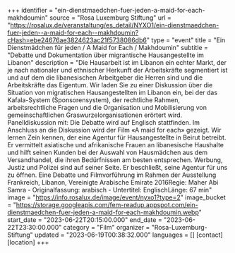 +++
identifier = "ein-dienstmaedchen-fuer-jeden-a-maid-for-each-makhdoumin"
source = "Rosa Luxemburg Stiftung"
url = "https://rosalux.de/veranstaltung/es_detail/NYXO1/ein-dienstmaedchen-fuer-jeden--a-maid-for-each--makhdoumin?cHash=ebe24676ae3824623ac21f5738086db6"
type = "event"
title = "Ein Dienstmädchen für jeden / A Maid for Each / Makhdoumin"
subtitle = "Debatte und Dokumentation über migrantische Hausangestellte im Libanon"
description = "Die Hausarbeit ist im Libanon ein echter Markt, der je nach nationaler und ethnischer Herkunft der Arbeitskräfte segmentiert ist und auf dem die libanesischen Arbeitgeber die Herren sind und die Arbeitskräfte das Eigentum. Wir laden Sie zu einer Diskussion über die Situation von migratischen Hausangestellten im Libanon ein, bei der das Kafala-System (Sponsorensystem), der rechtliche Rahmen, arbeitsrechtliche Fragen und die Organisation und Mobilisierung von gemeinschaftlichen Graswurzelorganisationen erörtert wird. 
Panelldiskussion mit:
Die Debatte wird auf Englisch stattfinden.
Im Anschluss an die Diskussion wird der Film «A maid for each» gezeigt. Wir lernen Zein kennen, der eine Agentur für Hausangestellte in Beirut betreibt. Er vermittelt asiatische und afrikanische Frauen an libanesische Haushalte und hilft seinen Kunden bei der Auswahl von Hausmädchen aus dem Versandhandel, die ihren Bedürfnissen am besten entsprechen. Werbung, Justiz und Polizei sind auf seiner Seite. Er beschließt, seine Agentur für uns zu öffnen.
Eine Debatte und Filmvorführung im Rahmen der Ausstellung 
Frankreich, Libanon, Vereinigte Arabische Emirate 2016Regie: Maher Abi Samra - Originalfassung: arabisch - Untertitel: EnglischLänge: 67 min"
image = "https://info.rosalux.de/image/event/nyxo1?type=2"
image_bucket = "https://storage.googleapis.com/fem-readup.appspot.com/ein-dienstmaedchen-fuer-jeden-a-maid-for-each-makhdoumin.webp"
start_date = "2023-06-22T20:15:00.000"
end_date = "2023-06-22T23:30:00.000"
category = "Film"
organizer = "Rosa-Luxemburg-Stiftung"
updated = "2023-06-19T00:38:32.000"
languages = []
[contact]
[location]
+++
